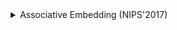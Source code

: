 <!-- [ALGORITHM] -->

<details>
<summary align="right">Associative Embedding (NIPS'2017)</summary>

```bibtex
@inproceedings{newell2017associative,
  title={Associative embedding: End-to-end learning for joint detection and grouping},
  author={Newell, Alejandro and Huang, Zhiao and Deng, Jia},
  booktitle={Advances in neural information processing systems},
  pages={2277--2287},
  year={2017}
}
```

<!-- [ALGORITHM] -->

<details>
<summary align="right">HigherHRNet (CVPR'2020)</summary>

```bibtex
@inproceedings{cheng2020higherhrnet,
  title={HigherHRNet: Scale-Aware Representation Learning for Bottom-Up Human Pose Estimation},
  author={Cheng, Bowen and Xiao, Bin and Wang, Jingdong and Shi, Honghui and Huang, Thomas S and Zhang, Lei},
  booktitle={Proceedings of the IEEE/CVF Conference on Computer Vision and Pattern Recognition},
  pages={5386--5395},
  year={2020}
}
```

</details>

<!-- [DATASET] -->

<details>
<summary align="right">COCO-WholeBody (ECCV'2020)</summary>

```bibtex
@inproceedings{jin2020whole,
  title={Whole-Body Human Pose Estimation in the Wild},
  author={Jin, Sheng and Xu, Lumin and Xu, Jin and Wang, Can and Liu, Wentao and Qian, Chen and Ouyang, Wanli and Luo, Ping},
  booktitle={Proceedings of the European Conference on Computer Vision (ECCV)},
  year={2020}
}
```

</details>

Results on COCO-WholeBody v1.0 val  without multi-scale test

| Arch  | Input Size | Body AP | Body AR | Foot AP | Foot AR | Face AP | Face AR  | Hand AP | Hand AR | Whole AP | Whole AR | ckpt | log |
| :---- | :--------: | :-----: | :-----: | :-----: | :-----: | :-----: | :------: | :-----: | :-----: | :------: |:-------: |:------: | :------: |
| [HigherHRNet-w32+](/configs/wholebody/2d_kpt_sview_rgb_img/associative_embedding/coco-wholebody/higherhrnet_w32_coco_wholebody_512x512.py)  | 512x512 | 0.590 | 0.672 | 0.185 | 0.335 | 0.676 | 0.721 | 0.212 | 0.298 | 0.401 | 0.493 | [ckpt](https://download.openmmlab.com/mmpose/bottom_up/higher_hrnet32_coco_wholebody_512x512_plus-2fa137ab_20210517.pth) | [log](https://download.openmmlab.com/mmpose/bottom_up/higher_hrnet32_coco_wholebody_512x512_plus_20210517.log.json) |
| [HigherHRNet-w48+](/configs/wholebody/2d_kpt_sview_rgb_img/associative_embedding/coco-wholebody/higherhrnet_w48_coco_wholebody_512x512.py)  | 512x512 | 0.630 | 0.706 | 0.440 | 0.573 | 0.730 | 0.777 | 0.389 | 0.477 | 0.487 | 0.574 | [ckpt](https://download.openmmlab.com/mmpose/bottom_up/higher_hrnet48_coco_wholebody_512x512_plus-934f08aa_20210517.pth) | [log](https://download.openmmlab.com/mmpose/bottom_up/higher_hrnet48_coco_wholebody_512x512_plus_20210517.log.json) |

Note: `+` means the model is first pre-trained on original COCO dataset, and then fine-tuned on COCO-WholeBody dataset. We find this will lead to better performance.
